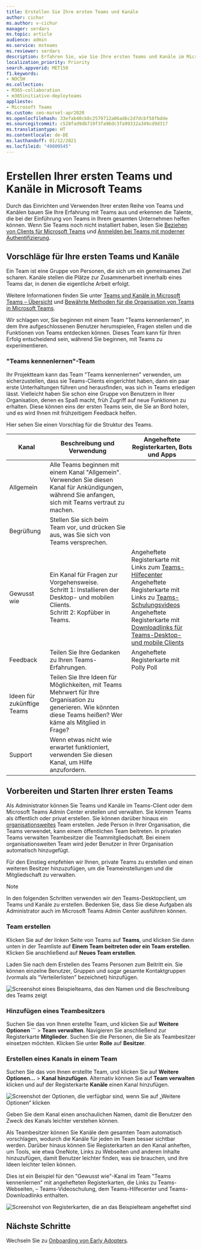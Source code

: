 ```yaml
---
title: Erstellen Sie Ihre ersten Teams und Kanäle
author: cichur
ms.author: v-cichur
manager: serdars
ms.topic: article
audience: admin
ms.service: msteams
ms.reviewer: serdars
description: Erfahren Sie, wie Sie Ihre ersten Teams und Kanäle im Microsoft Teams-Client oder im Microsoft Teams Admin Center erstellen.
localization_priority: Priority
search.appverid: MET150
f1.keywords:
- NOCSH
ms.collection:
- M365-collaboration
- m365initiative-deployteams
appliesto:
- Microsoft Teams
ms.custom: seo-marvel-apr2020
ms.openlocfilehash: 33efab40cb8c2579712a06ad6c2d7dcbf58fbdde
ms.sourcegitcommit: c528fad9db719f3fa96dc3fa99332a349cd9d317
ms.translationtype: HT
ms.contentlocale: de-DE
ms.lasthandoff: 01/12/2021
ms.locfileid: "49809545"
---
```

# <a name="create-your-first-teams-and-channels-in-microsoft-teams"></a>Erstellen Ihrer ersten Teams und Kanäle in Microsoft Teams

Durch das Einrichten und Verwenden Ihrer ersten Reihe von Teams und Kanälen bauen Sie Ihre Erfahrung mit Teams aus und erkennen die Talente, die bei der Einführung von Teams in Ihrem gesamten Unternehmen helfen können. Wenn Sie Teams noch nicht installiert haben, lesen Sie [Beziehen von Clients für Microsoft Teams](get-clients.md) und [Anmelden bei Teams mit moderner Authentifizierung](sign-in-teams.md).

## <a name="suggestions-for-your-first-teams-and-channels"></a>Vorschläge für Ihre ersten Teams und Kanäle

 Ein Team ist eine Gruppe von Personen, die sich um ein gemeinsames Ziel scharen. Kanäle stellen die Plätze zur Zusammenarbeit innerhalb eines Teams dar, in denen die eigentliche Arbeit erfolgt. 

Weitere Informationen finden Sie unter [Teams und Kanäle in Microsoft Teams – Übersicht](teams-channels-overview.md) und [Bewährte Methoden für die Organisation von Teams in Microsoft Teams](best-practices-organizing.md).

 Wir schlagen vor, Sie beginnen mit einem Team "Teams kennenlernen", in dem Ihre aufgeschlossenen Benutzer herumspielen, Fragen stellen und die Funktionen von Teams entdecken können. Dieses Team kann für Ihren Erfolg entscheidend sein, während Sie beginnen, mit Teams zu experimentieren. 

### <a name="get-to-know-teams-team"></a>"Teams kennenlernen"-Team
Ihr Projektteam kann das Team "Teams kennenlernen" verwenden, um sicherzustellen, dass sie Teams-Clients eingerichtet haben, dann ein paar erste Unterhaltungen führen und herausfinden, was sich in Teams erledigen lässt. Vielleicht haben Sie schon eine Gruppe von Benutzern in Ihrer Organisation, denen es Spaß macht, früh Zugriff auf neue Funktionen zu erhalten. Diese können eins der ersten Teams sein, die Sie an Bord holen, und es wird Ihnen mit frühzeitigem Feedback helfen.

Hier sehen Sie einen Vorschlag für die Struktur des Teams.

| Kanal | Beschreibung und Verwendung | Angeheftete Registerkarten, Bots und Apps |
| ------------ | -------------------- | -------------------- |
| Allgemein | Alle Teams beginnen mit einem Kanal "Allgemein". Verwenden Sie diesen Kanal für Ankündigungen, während Sie anfangen, sich mit Teams vertraut zu machen. |  |
| Begrüßung | Stellen Sie sich beim Team vor, und drücken Sie aus, was Sie sich von Teams versprechen. |  |
| Gewusst wie | Ein Kanal für Fragen zur Vorgehensweise.</br>Schritt 1: Installieren der Desktop- und mobilen Clients.</br>Schritt 2: Kopfüber in Teams.| Angeheftete Registerkarte mit Links zum [Teams-Hilfecenter](https://support.office.com/teams)</br>Angeheftete Registerkarte mit Links zu [Teams-Schulungsvideos](https://support.office.com/article/microsoft-teams-video-training-4f108e54-240b-4351-8084-b1089f0d21d7)</br>Angeheftete Registerkarte mit [Downloadlinks für Teams-Desktop- und mobile Clients](https://teams.microsoft.com/downloads) |
| Feedback | Teilen Sie Ihre Gedanken zu Ihren Teams-Erfahrungen. | Angeheftete Registerkarte mit Polly Poll|
| Ideen für zukünftige Teams | Teilen Sie Ihre Ideen für Möglichkeiten, mit Teams Mehrwert für Ihre Organisation zu generieren. Wie könnten diese Teams heißen? Wer käme als Mitglied in Frage? ||
| Support | Wenn etwas nicht wie erwartet funktioniert, verwenden Sie diesen Kanal, um Hilfe anzufordern. ||

## <a name="get-your-first-teams-up-and-running"></a>Vorbereiten und Starten Ihrer ersten Teams
Als Administrator können Sie Teams und Kanäle im Teams-Client oder dem Microsoft Teams Admin Center erstellen und verwalten. Sie können Teams als öffentlich oder privat erstellen. Sie können darüber hinaus ein [organisationsweites](create-an-org-wide-team.md) Team erstellen. Jede Person in Ihrer Organisation, die Teams verwendet, kann einem öffentlichen Team beitreten. In privaten Teams verwalten Teambesitzer die Teammitgliedschaft. Bei einem organisationsweiten Team wird jeder Benutzer in Ihrer Organisation automatisch hinzugefügt. 

Für den Einstieg empfehlen wir Ihnen, private Teams zu erstellen und einen weiteren Besitzer hinzuzufügen, um die Teameinstellungen und die Mitgliedschaft zu verwalten. 

> [!NOTE]
> In den folgenden Schritten verwenden wir den Teams-Desktopclient, um Teams und Kanäle zu erstellen. Bedenken Sie, dass Sie diese Aufgaben als Administrator auch im Microsoft Teams Admin Center ausführen können.

### <a name="create-a-team"></a>Team erstellen

Klicken Sie auf der linken Seite von Teams auf **Teams**, und klicken Sie dann unten in der Teamliste auf **Einem Team beitreten oder ein Team erstellen**. Klicken Sie anschließend auf **Neues Team erstellen**.

Laden Sie nach dem Erstellen des Teams Personen zum Beitritt ein. Sie können einzelne Benutzer, Gruppen und sogar gesamte Kontaktgruppen (vormals als “Verteilerlisten” bezeichnet) hinzufügen. 

![Screenshot eines Beispielteams, das den Namen und die Beschreibung des Teams zeigt](media/get-started-with-teams-create-team.png "Screenshot eines „Teams kennenlernen“-Beispielteams mit Teamname und -beschreibung") 

### <a name="add-a-team-owner"></a>Hinzufügen eines Teambesitzers
Suchen Sie das von Ihnen erstellte Team, und klicken Sie auf **Weitere Optionen ˙˙˙** > **Team verwalten**. Navigieren Sie anschließend zur Registerkarte **Mitglieder**. Suchen Sie die Personen, die Sie als Teambesitzer einsetzen möchten. Klicken Sie unter **Rolle** auf **Besitzer**.

### <a name="create-a-channel-in-a-team"></a>Erstellen eines Kanals in einem Team
Suchen Sie das von Ihnen erstellte Team, und klicken Sie auf **Weitere Optionen...** > **Kanal hinzufügen**. Alternativ können Sie auf **Team verwalten** klicken und auf der Registerkarte **Kanäle** einen Kanal hinzufügen. 

![Screenshot der Optionen, die verfügbar sind, wenn Sie auf „Weitere Optionen“ klicken](media/get-started-with-teams-add-channel.png "Screenshot der Option „Kanal hinzufügen“, der Option „Team verwalten“ und anderer Optionen, die nach dem Klicken auf „Weitere Optionen“ in einem Team verfügbar sind") 

Geben Sie dem Kanal einen anschaulichen Namen, damit die Benutzer den Zweck des Kanals leichter verstehen können. 

Als Teambesitzer können Sie Kanäle dem gesamten Team automatisch vorschlagen, wodurch die Kanäle für jeden im Team besser sichtbar werden. Darüber hinaus können Sie Registerkarten an den Kanal anheften, um Tools, wie etwa OneNote, Links zu Webseiten und anderen Inhalte hinzuzufügen, damit Benutzer leichter finden, was sie brauchen, und ihre Ideen leichter teilen können.  

Dies ist ein Beispiel für den "Gewusst wie"-Kanal im Team "Teams kennenlernen" mit angehefteten Registerkarten, die Links zu Teams-Webseiten, &ndash; Teams-Videoschulung, dem Teams-Hilfecenter und Teams-Downloadlinks enthalten. 

![Screenshot von Registerkarten, die an das Beispielteam angeheftet sind](media/get-started-with-teams-add-tabs.png "Screenshot von Tabs, die an das Beispielteam „Teams kennenlernen“ angeheftet sind.") 

## <a name="next-steps"></a>Nächste Schritte
Wechseln Sie zu [Onboarding von Early Adopters](get-started-with-teams-onboard-early-adopters.md).

